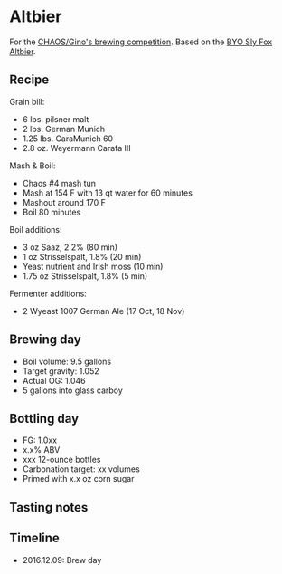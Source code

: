 # Altbier
For the [CHAOS/Gino's brewing competition](https://www.chaosbrewclub.net/forum/announcements/chaos-and-ginos-brewing-club-only-competition-altbier). Based on the [BYO Sly Fox Altbier](http://byo.com/malt/item/1205-old-world-alt).

## Recipe
Grain bill:
* 6 lbs. pilsner malt
* 2 lbs. German Munich
* 1.25 lbs. CaraMunich 60
* 2.8 oz. Weyermann Carafa III

Mash & Boil:
* Chaos #4 mash tun
* Mash at 154 F with 13 qt water for 60 minutes
* Mashout around 170 F
* Boil 80 minutes

Boil additions:
* 3 oz Saaz, 2.2% (80 min)
* 1 oz Strisselspalt, 1.8% (20 min)
* Yeast nutrient and Irish moss (10 min)
* 1.75 oz Strisselspalt, 1.8% (5 min)

Fermenter additions:
* 2 Wyeast 1007 German Ale (17 Oct, 18 Nov)

## Brewing day
* Boil volume: 9.5 gallons
* Target gravity: 1.052
* Actual OG: 1.046
* 5 gallons into glass carboy

## Bottling day
* FG: 1.0xx
* x.x% ABV
* xxx 12-ounce bottles
* Carbonation target: xx volumes
* Primed with x.x oz corn sugar

## Tasting notes

## Timeline
* 2016.12.09: Brew day
